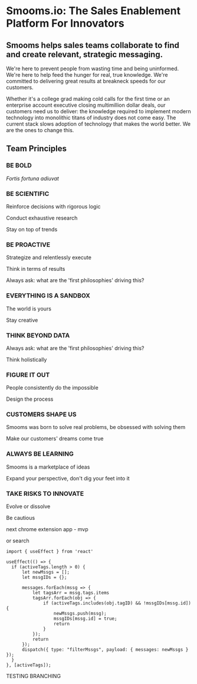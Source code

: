 <h1>Smooms.io: The Sales Enablement Platform For Innovators</h1>
<h2>Smooms helps sales teams collaborate to find and create relevant, strategic messaging.</h2>

We're here to prevent people from wasting time and being uninformed. We're here to help feed the hunger for real, true knowledge. We're committed to delivering great results at breakneck speeds for our customers.

Whether it's a college grad making cold calls for the first time or an enterprise account executive closing multimillion dollar deals, our customers need us to deliver: the knowledge required to implement modern technology into monolithic titans of industry does not come easy. The current stack slows adoption of technology that makes the world better. We are the ones to change this. 



<h2>Team Principles</h2>
<h3>BE BOLD</h3>
<i>Fortis fortuna adiuvat</i>
<h3>BE SCIENTIFIC</h3>
Reinforce decisions with rigorous logic

Conduct exhaustive research

Stay on top of trends
<h3>BE PROACTIVE</h4>
Strategize and relentlessly execute

Think in terms of results

Always ask: what are the 'first philosophies' driving this?
<h3>EVERYTHING IS A SANDBOX</h3>
The world is yours

Stay creative
<h3>THINK BEYOND DATA</h4>
Always ask: what are the 'first philosophies' driving this?

Think holistically
<h3>FIGURE IT OUT</h3>
People consistently do the impossible

Design the process
<h3>CUSTOMERS SHAPE US</h3>
Smooms was born to solve real problems, be obsessed with solving them

Make our customers' dreams come true
<h3>ALWAYS BE LEARNING</h3>
Smooms is a marketplace of ideas

Expand your perspective, don't dig your feet into it
<h3>TAKE RISKS TO INNOVATE</h3>
Evolve or dissolve

Be cautious


next chrome extension app - mvp

or search

```
import { useEffect } from 'react'

useEffect(() => {
  if (activeTags.length > 0) {
      let newMssgs = [];
      let mssgIDs = {};

      messages.forEach(mssg => {
          let tagsArr = mssg.tags.items
          tagsArr.forEach(obj => {
              if (activeTags.includes(obj.tagID) && !mssgIDs[mssg.id]) {
                  newMssgs.push(mssg);
                  mssgIDs[mssg.id] = true;
                  return
              }
          });
          return
      });
      dispatch({ type: "filterMssgs", payload: { messages: newMssgs } });
  }
}, [activeTags]);
```

TESTING BRANCHING
